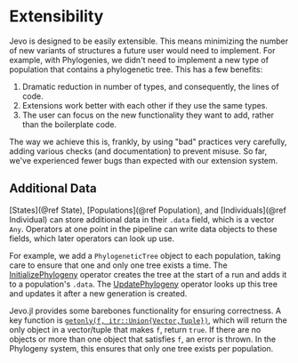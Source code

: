 # Extensibility

Jevo is designed to be easily extensible. This means minimizing the number of new variants of structures a future user would need to implement. For example, with Phylogenies, we didn't need to implement a new type of population that contains a phylogenetic tree. This has a few benefits:

1. Dramatic reduction in number of types, and consequently, the lines of code.
2. Extensions work better with each other if they use the same types.
3. The user can focus on the new functionality they want to add, rather than the boilerplate code.

The way we achieve this is, frankly, by using "bad" practices very carefully, adding various checks (and documentation) to prevent misuse. So far, we've experienced fewer bugs than expected with our extension system.

## Additional Data

[States](@ref State), [Populations](@ref Population), and [Individuals](@ref Individual) can store additional data in their `.data` field, which is a vector `Any`. Operators at one point in the pipeline can write data objects to these fields, which later operators can look up use. 

For example, we add a `PhylogeneticTree` object to each population, taking care to ensure that one and only one tree exists a time. The [InitializePhylogeny](@ref) operator creates the tree at the start of a run and adds it to a population's `.data`. The [UpdatePhylogeny](@ref) operator looks up this tree and updates it after a new generation is created.

Jevo.jl provides some barebones functionality for ensuring correctness. A key function is [`getonly(f, itr::Union{Vector,Tuple})`](@ref), which will return the only object in a vector/tuple that makes `f`, return `true`. If there are no objects or more than one object that satisfies `f`, an error is thrown. In the Phylogeny system, this ensures that only one tree exists per population.
